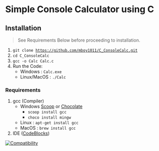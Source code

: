 # Simple Console Calculator using C

## Installation
> See Requirements Below before proceeding to installation.
1. <code>git clone https://github.com/mboy1011/C_ConsoleCalc.git</code>
2. <code>cd C_ConsoleCalc</code>
3. <code>gcc -o Calc Calc.c</code>
4. Run the Code:
	* Windows : <code>Calc.exe</code>
	* Linux/MacOS : <code>./Calc</code> 

### Requirements
1. gcc (Compiler)
	*	Windows [Scoop](https://scoop.sh) or [Chocolate](https://chocolatey.org/)
		-	<code>scoop install gcc</code>
		-	<code>choco install mingw</code>
	*	Linux : <code>apt-get install gcc</code>
	*	MacOS : <code>brew install gcc</code>
2. IDE ([CodeBlocks](http://www.codeblocks.org/downloads))


[![Compatibility](https://img.shields.io/dub/l/vibe-d.svg)](https://github.com/mboy1011/C_ConsoleCalc.git)


